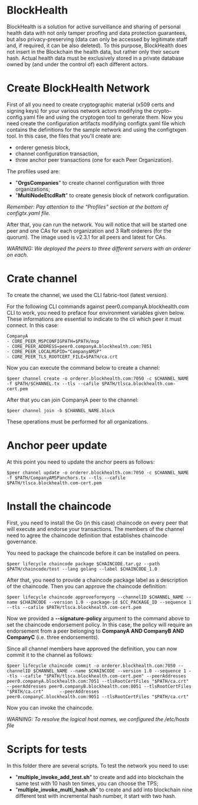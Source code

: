 # BlockHealth
BlockHealth is a solution for active surveillance and sharing of personal health data with not only tamper proofing and data protection guarantees, but also privacy-preserving (data can only be accessed by legitimate staff and, if required, it can be also deleted).  To this purpose, BlockHealth does not insert in the Blockchain the health data, but rather only their secure hash. Actual health data must be exclusively stored in a private database owned by (and under the control of) each different actors.

# Create BlockHealth Network
First of all you need to create cryptographic material (x509 certs and signing keys) for your various network actors modifying the crypto-config.yaml file and using the cryptogen tool to generate them.
Now you need create the configuration artifacts modifying configtx.yaml file which contains the definitions for the sample network and using the configtxgen tool. In this case, the files that you'll create are: 
* orderer genesis block,
* channel configuration transaction,
* three anchor peer transactions (one for each Peer Organization).

The profiles used are:
* "**OrgsCompanies**" to create channel configuration with three organizations;
* "**MultiNodeEtcdRaft**" to create genesis block of network configuration. 

*Remember: Pay attention to the “Profiles” section at the bottom of configtx.yaml file.*

After that, you can run the network. You will notice that will be started one peer and one CAs for each organization and 3 Raft orderers (for the quorum). The image used is v2.3.1 for all peers and latest for CAs.

*WARNING: We deployed the peers to three different servers with an orderer on each.*


# Crate channel
To create the channel, we used the CLI fabric-tool (latest version).

For the following CLI commands against peer0.companyA.blockhealth.com CLI to work, you need to preface four environment variables given below. These informations are essential to indicate to the cli which peer it must connect.
In this case:
```
CompanyA
- CORE_PEER_MSPCONFIGPATH=$PATH/msp
- CORE_PEER_ADDRESS=peer0.companyA.blockhealth.com:7051
- CORE_PEER_LOCALMSPID="CompanyAMSP"
- CORE_PEER_TLS_ROOTCERT_FILE=$PATH/ca.crt
```

Now you can execute the command below to create a channel:
```
$peer channel create -o orderer.blockhealth.com:7050 -c $CHANNEL_NAME -f $PATH/$CHANNEL.tx --tls --cafile $PATH/tlsca.blockhealth.com-cert.pem
```

After that you can join CompanyA peer to the channel:
```
$peer channel join -b $CHANNEL_NAME.block
```

These operations must be performed for all organizations.


# Anchor peer update
At this point you need to update the anchor peers as follows:
```
$peer channel update -o orderer.blockhealth.com:7050 -c $CHANNEL_NAME -f $PATH/CompanyAMSPanchors.tx --tls --cafile $PATH/tlsca.blockhealth.com-cert.pem
```


# Install the chaincode

First, you need to install the Go (in this case) chaincode on every peer that will execute and endorse your transactions.
The members of the channel need to agree the chaincode definition that establishes chaincode governance.

You need to package the chaincode before it can be installed on peers. 
```
$peer lifecycle chaincode package $CHAINCODE.tar.gz --path $PATH/chaincode/test --lang golang --label $CHAINCODE_1.0
```

After that, you need to provide a chaincode package label as a description of the chaincode. Then you can approve the chaincode definition:
```
$peer lifecycle chaincode approveformyorg --channelID $CHANNEL_NAME --name $CHAINCODE --version 1.0 --package-id $CC_PACKAGE_ID --sequence 1 --tls --cafile $PATH/tlsca.blockhealth.com-cert.pem
```

Now we provided a **--signature-policy** argument to the command above to set the chaincode endorsement policy. In this case, the policy will require an endorsement from a peer belonging to **CompanyA AND CompanyB AND CompanyC** (i.e. three endorsements).

Since all channel members have approved the definition, you can now commit it to the channel as follows:
```
$peer lifecycle chaincode commit -o orderer.blockhealth.com:7050 --channelID $CHANNEL_NAME --name $CHAINCODE --version 1.0 --sequence 1 --tls --cafile "$PATH/tlsca.blockhealth.com-cert.pem" --peerAddresses peer0.companyA.blockhealth.com:7051 --tlsRootCertFiles "$PATH/ca.crt" --peerAddresses peer0.companyB.blockhealth.com:8051 --tlsRootCertFiles "$PATH/ca.crt"      --peerAddresses peer0.companyC.blockhealth.com:9051 --tlsRootCertFiles "$PATH/ca.crt"
```
Now you can invoke the chaincode.

*WARNING: To resolve the logical host names, we configured the /etc/hosts file*



# Scripts for tests

In this folder there are several scripts. To test the network you need to use:
* "**multiple_invoke_add_test.sh**" to create and add into blockchain the same test with 10 hash ten times, you can choose the TPS;
* "**multiple_invoke_multi_hash.sh**" to create and add into blockchain nine different test with incremental hash number, it start with two hash.
